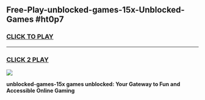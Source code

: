 
## Free-Play-unblocked-games-15x-Unblocked-Games #ht0p7
<h3>
<a href="https://news.freeplayer.one?title=unblocked-games-15x&ref=8M">CLICK TO PLAY</a></h3>
<hr>

<h3>
<a href="https://news.freeplayer.one?title=unblocked-games-15x&ref=8M">CLICK 2 PLAY</a>
  
</h3>

<a href="https://news.freeplayer.one?title=unblocked-games-15x&ref=8M"><img src="https://clearcache.store/games.png"></a>


**unblocked-games-15x games unblocked: Your Gateway to Fun and Accessible Online Gaming**
